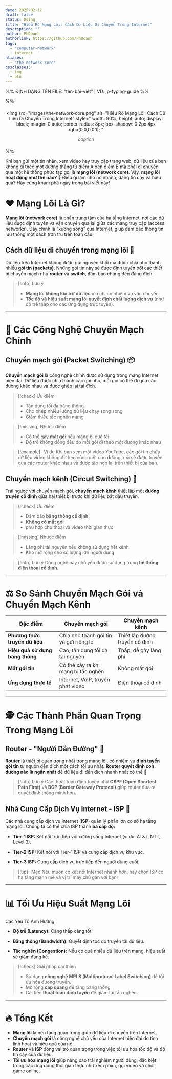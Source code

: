 ```yaml
---
date: 2025-02-12
draft: false
status: Doing
title: "Hiểu Rõ Mạng Lõi: Cách Dữ Liệu Di Chuyển Trong Internet"
description: ""
author: PhDoanh
authorlink: https://github.com/PhDoanh
tags: 
  - "computer-network"
  - internet
aliases:
  - "the network core"
cssclasses:
  - img
  - btn
---
```

%% ĐỊNH DẠNG TÊN FILE: "tên-bài-viết" | VD: jp-typing-guide %%

%% <figure style="text-align: center; margin: 20px auto;">
  <img 
    src="images/the-network-core.png"
    alt="Hiểu Rõ Mạng Lõi: Cách Dữ Liệu Di Chuyển Trong Internet" 
    style="
      width: 90%;
      height: auto;
      display: block;
      margin: 0 auto;
      border-radius: 8px;
      box-shadow: 0 2px 4px rgba(0,0,0,0.1);
    "
  >
  <figcaption style="
    font-style: italic;
    color: #666;
    margin-top: 10px;
    font-size: 1em;
    padding: 0 10px;
  ">
    <em>caption</em>
  </figcaption>
</figure> %%

Khi bạn gửi một tin nhắn, xem video hay truy cập trang web, dữ liệu của bạn không đi theo một đường thẳng từ điểm A đến điểm B mà phải di chuyển qua một hệ thống phức tạp gọi là **mạng lõi (network core)**. Vậy, **mạng lõi hoạt động như thế nào?** 🤔 Điều gì làm cho nó nhanh, đáng tin cậy và hiệu quả? Hãy cùng khám phá ngay trong bài viết này!

# ❤️ Mạng Lõi Là Gì?

**Mạng lõi (network core)** là phần trung tâm của hạ tầng Internet, nơi các dữ liệu được định tuyến và vận chuyển qua lại giữa các mạng truy cập (access networks). Đây chính là "xương sống" của Internet, giúp đảm bảo thông tin lưu thông một cách trơn tru trên toàn cầu.

## Cách dữ liệu di chuyển trong mạng lõi 🔗

Dữ liệu trên Internet không được gửi nguyên khối mà được chia nhỏ thành nhiều **gói tin (packets)**. Những gói tin này sẽ được định tuyến bởi các thiết bị chuyển mạch như **router** và **switch**, đảm bảo chúng đến đúng đích.

> [!info] Lưu ý
> - **Mạng lõi không lưu trữ dữ liệu** mà chỉ có nhiệm vụ vận chuyển.
> - **Tốc độ và hiệu suất mạng lõi quyết định chất lượng dịch vụ** (như độ trễ thấp cho các ứng dụng trực tuyến).

---

# 🔄 Các Công Nghệ Chuyển Mạch Chính

## Chuyển mạch gói (Packet Switching) 📦

**Chuyển mạch gói** là công nghệ chính được sử dụng trong mạng Internet hiện đại. Dữ liệu được chia thành các gói nhỏ, mỗi gói có thể đi qua các đường khác nhau và được ghép lại tại đích.

> [!check] Ưu điểm
> - Tận dụng tối đa băng thông 
> - Cho phép nhiều luồng dữ liệu chạy song song
> - Giảm thiểu tắc nghẽn mạng

> [!missing] Nhược điểm
> - Có thể gây **mất gói** nếu mạng bị quá tải
> - Độ trễ không đồng đều do mỗi gói đi theo một đường khác nhau

> [!example]- Ví dụ
> Khi bạn xem một video YouTube, các gói tin chứa dữ liệu video không đi theo cùng một con đường, mà sẽ được truyền qua các router khác nhau và được tập hợp lại trên thiết bị của bạn.

## Chuyển mạch kênh (Circuit Switching) 🔌

Trái ngược với chuyển mạch gói, **chuyển mạch kênh** thiết lập một **đường truyền cố định** giữa hai thiết bị trước khi dữ liệu bắt đầu truyền.

> [!check] Ưu điểm
> - Đảm bảo **băng thông cố định**
> - **Không có mất gói**
> - phù hợp cho thoại và video thời gian thực

> [!missing] Nhược điểm
> - Lãng phí tài nguyên nếu không sử dụng hết kênh
> - Khó mở rộng cho số lượng lớn người dùng

> [!info] Lưu ý
> Công nghệ này chủ yếu được sử dụng trong **hệ thống điện thoại cố định**.

---

# ⚖️ So Sánh Chuyển Mạch Gói và Chuyển Mạch Kênh

| Đặc điểm                        | Chuyển mạch gói                        | Chuyển mạch kênh               | 
| ------------------------------- | -------------------------------------- | ------------------------------ |
| **Phương thức truyền dữ liệu**  | Chia nhỏ thành gói tin và gửi riêng lẻ | Thiết lập đường truyền cố định |
| **Hiệu quả sử dụng băng thông** | Cao, tận dụng tối đa tài nguyên        | Thấp, dễ gây lãng phí          |
| **Mất gói tin**                 | Có thể xảy ra khi mạng bị tắc nghẽn    | Không mất gói                  |
| **Ứng dụng thực tế**            | Internet, VoIP, truyền phát video      | Điện thoại cố định             |

---

# 🕵️ Các Thành Phần Quan Trọng Trong Mạng Lõi

##  Router - "Người Dẫn Đường" 📡

**Router** là thiết bị quan trọng nhất trong mạng lõi, có nhiệm vụ **định tuyến gói tin** từ nguồn đến đích một cách tối ưu nhất. **Router quyết định con đường nào là ngắn nhất** để dữ liệu đi đến đích nhanh nhất có thể 🚀

> [!info] Lưu ý
> Các thuật toán định tuyến như **OSPF (Open Shortest Path First)** và **BGP (Border Gateway Protocol)** giúp router đưa ra quyết định thông minh hơn.

## Nhà Cung Cấp Dịch Vụ Internet - ISP 🏢

Các nhà cung cấp dịch vụ Internet (**ISP**) quản lý phần lớn cơ sở hạ tầng mạng lõi. Chúng ta có thể chia ISP thành **ba cấp độ:**

- **Tier-1 ISP:** Kết nối trực tiếp với xương sống Internet (ví dụ: AT&T, NTT, Level 3).

- **Tier-2 ISP:** Kết nối với Tier-1 ISP và cung cấp dịch vụ khu vực.

- **Tier-3 ISP:** Cung cấp dịch vụ trực tiếp đến người dùng cuối.

> [!tip]- Mẹo
> Nếu muốn có kết nối Internet nhanh hơn, hãy chọn ISP có hạ tầng mạnh mẽ và vị trí máy chủ gần với bạn!

---

# 📊 Tối Ưu Hiệu Suất Mạng Lõi
Các Yếu Tố Ảnh Hưởng:

- **Độ trễ (Latency):** Càng thấp càng tốt!

- **Băng thông (Bandwidth):** Quyết định tốc độ truyền tải dữ liệu.

- **Tắc nghẽn (Congestion):** Nếu có quá nhiều dữ liệu trên mạng, hiệu suất sẽ giảm đáng kể.


> [!check] Giải pháp cải thiện
> - Sử dụng **công nghệ MPLS (Multiprotocol Label Switching)** để tối ưu hóa đường truyền.
> - Mở rộng **cáp quang** để tăng băng thông
> - Cải tiến **thuật toán định tuyến** để giảm tải tắc nghẽn.

---

# 🔥 Tổng Kết
- **Mạng lõi** là nền tảng quan trọng giúp dữ liệu di chuyển trên Internet. 
- **Chuyển mạch gói** là công nghệ chủ yếu của Internet hiện đại do tính linh hoạt và hiệu quả của nó. 
- **Router** và **ISP** đóng vai trò quan trọng trong việc tối ưu hóa tốc độ và độ tin cậy của dữ liệu. 
- **Tối ưu hóa mạng lõi** giúp nâng cao trải nghiệm người dùng, đặc biệt trong các ứng dụng thời gian thực như xem phim, gọi video và chơi game online.
